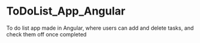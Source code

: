 # ToDoList_App_Angular
To do list app made in Angular, where users can add and delete tasks, and check them off once completed
